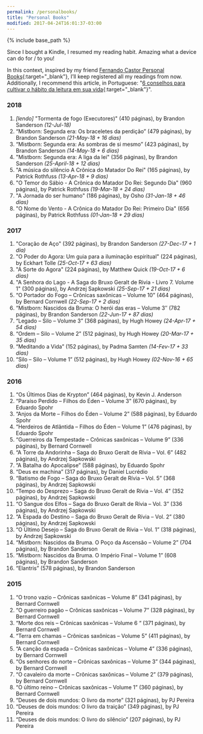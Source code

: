 ```yaml
---
permalink: /personalbooks/
title: "Personal Books"
modified: 2017-04-24T16:01:37-03:00
---
```


{% include base_path %}

Since I bought a Kindle, I resumed my reading habit. Amazing what a device can do for / to you!

In this context, inspired by my friend [Fernando Castor Personal Books](https://sites.google.com/a/cin.ufpe.br/castor/personal/books){:target="_blank"}, I’ll keep registered all my readings from now. Additionally, I recommend this article, in Portuguese: "[6 conselhos para cultivar o hábito da leitura em sua vida](http://www.elhombre.com.br/6-conselhos-para-cultivar-o-habito-da-leitura-em-sua-vida/){:target="_blank"}".

### 2018

1. *[lendo]* "Tormenta de fogo (Executores)" (410 páginas), by Brandon Sanderson *(12-Jul-18)*
1. “Mistborn: Segunda era: Os braceletes da perdição” (479 páginas), by Brandon Sanderson *(21-May-18 + 16 dias)*
1. “Mistborn: Segunda era: As sombras de si mesmo” (423 páginas), by Brandon Sanderson *(14-May-18 + 6 dias)*
1. "Mistborn: Segunda era: A liga da lei" (356 páginas), by Brandon Sanderson *(25-April-18 + 12 dias)*
1. "A música do silêncio A Crônica do Matador Do Rei" (165 páginas), by Patrick Rothfuss *(13-Apr-18 + 9 dias)*
1. "O Temor do Sábio - A Crônica do Matador Do Rei: Segundo Dia" (960 páginas), by Patrick Rothfuss *(19-Mar-18 + 24 dias)*
1. "A Jornada do ser humano" (186 páginas), by Osho *(31-Jan-18 + 46 dias)*
1. "O Nome do Vento - A Crônica do Matador Do Rei: Primeiro Dia" (656 páginas), by Patrick Rothfuss *(01-Jan-18 + 29 dias)*

### 2017

1. "Coração de Aço" (392 páginas), by Brandon Sanderson *(27-Dec-17 + 1 dia)*
1. "O Poder do Agora: Um guia para a iluminação espiritual" (224 páginas), by Eckhart Tolle *(25-Oct-17 + 63 dias)*
1. "A Sorte do Agora" (224 páginas), by Matthew Quick *(19-Oct-17 + 6 dias)*
1. "A Senhora do Lago - A Saga do Bruxo Geralt de Rivia - Livro 7. Volume 1" (300 páginas), by Andrzej Sapkowski *(25-Sep-17 + 21 dias)*
1. “O Portador do Fogo – Crônicas saxônicas – Volume 10” (464 páginas), by Bernard Cornwell *(22-Sep-17 + 2 dias)*
1. “Mistborn: Nascidos da Bruma: O herói das eras – Volume 3″ (782 páginas), by Brandon Sanderson *(22-Jun-17 + 87 dias)*
1. “Legado – Silo – Volume 3” (368 páginas), by Hugh Howey *(24-Apr-17 + 54 dias)*
1. “Ordem – Silo – Volume 2” (512 páginas), by Hugh Howey *(20-Mar-17 + 35 dias)*
1. “Meditando a Vida” (152 páginas), by Padma Samten *(14-Fev-17 + 33 dias)*
1. “Silo – Silo – Volume 1” (512 páginas), by Hugh Howey *(02-Nov-16 + 65 dias)*

### 2016

1. “Os Últimos Dias de Krypton” (464 páginas), by Kevin J. Anderson
1. “Paraíso Perdido – Filhos do Éden – Volume 3” (670 páginas), by Eduardo Spohr
1. “Anjos da Morte – Filhos do Éden – Volume 2” (588 páginas), by Eduardo Spohr
1. “Herdeiros de Atlântida – Filhos do Éden – Volume 1” (476 páginas), by Eduardo Spohr
1. “Guerreiros da Tempestade – Crônicas saxônicas – Volume 9” (336 páginas), by Bernard Cornwell
1. “A Torre da Andorinha – Saga do Bruxo Geralt de Rívia – Vol. 6” (482 páginas), by Andrzej Sapkowski
1. “A Batalha do Apocalipse” (588 páginas), by Eduardo Spohr
1. “Deus ex machina” (317 páginas), by Daniel Lucrédio
1. “Batismo de Fogo – Saga do Bruxo Geralt de Rívia – Vol. 5” (368 páginas), by Andrzej Sapkowski
1. “Tempo do Desprezo – Saga do Bruxo Geralt de Rívia – Vol. 4” (352 páginas), by Andrzej Sapkowski
1. “O Sangue dos Elfos – Saga do Bruxo Geralt de Rívia – Vol. 3” (336 páginas), by Andrzej Sapkowski
1. “A Espada do Destino – Saga do Bruxo Geralt de Rívia – Vol. 2” (380 páginas), by Andrzej Sapkowski
1. “O Último Desejo – Saga do Bruxo Geralt de Rívia – Vol. 1” (318 páginas), by Andrzej Sapkowski
1. “Mistborn: Nascidos da Bruma. O Poço da Ascensão – Volume 2” (704 páginas), by Brandon Sanderson
1. “Mistborn: Nascidos da Bruma. O Império Final – Volume 1” (608 páginas), by  Brandon Sanderson
1. “Elantris” (578 páginas), by Brandon Sanderson

### 2015

1. “O trono vazio – Crônicas saxônicas – Volume 8” (341 páginas), by Bernard Cornwell
1. “O guerreiro pagão – Crônicas saxônicas – Volume 7” (328 páginas), by Bernard Cornwell
1. “Morte dos reis – Crônicas saxônicas – Volume 6 “ (371 páginas), by Bernard Cornwell
1. “Terra em chamas – Crônicas saxônicas – Volume 5” (411 páginas), by Bernard Cornwell
1. “A canção da espada – Crônicas saxônicas – Volume 4” (336 páginas), by Bernard Cornwell
1. “Os senhores do norte – Crônicas saxônicas – Volume 3” (344 páginas), by Bernard Cornwell
1. “O cavaleiro da morte – Crônicas saxônicas – Volume 2” (379 páginas), by Bernard Cornwell
1. “O último reino – Crônicas saxônicas – Volume 1” (360 páginas), by Bernard Cornwell
1. “Deuses de dois mundos: O livro da morte” (321 páginas), by PJ Pereira
1. “Deuses de dois mundos: O livro da traição” (349 páginas), by PJ Pereira
1. “Deuses de dois mundos: O livro do silêncio” (207 páginas), by PJ Pereira

